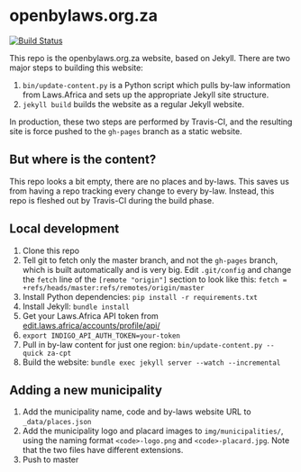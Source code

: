 # openbylaws.org.za

[![Build Status](https://travis-ci.com/laws-africa/openbylaws.org.za.svg?branch=master)](http://travis-ci.com/laws-africa/openbylaws.org.za)

This repo is the openbylaws.org.za website, based on Jekyll. There are two major steps to building this website:

1. `bin/update-content.py` is a Python script which pulls by-law information from Laws.Africa and sets up the appropriate Jekyll site structure.
2. `jekyll build` builds the website as a regular Jekyll website.

In production, these two steps are performed by Travis-CI, and the resulting site is force pushed to the `gh-pages` branch as a static website.

## But where is the content?

This repo looks a bit empty, there are no places and by-laws. This saves us from having a repo tracking every change to every by-law. Instead, this repo is fleshed out by Travis-CI during the build phase.

## Local development

1. Clone this repo
2. Tell git to fetch only the master branch, and not the `gh-pages` branch, which is built automatically and is very big. Edit `.git/config` and change the `fetch` line of the `[remote "origin"]` section to look like this: `fetch = +refs/heads/master:refs/remotes/origin/master`
2. Install Python dependencies: `pip install -r requirements.txt`
3. Install Jekyll: `bundle install`
4. Get your Laws.Africa API token from [edit.laws.africa/accounts/profile/api/](https://edit.laws.africa/accounts/profile/api/)
5. `export INDIGO_API_AUTH_TOKEN=your-token`
6. Pull in by-law content for just one region: `bin/update-content.py --quick za-cpt`
7. Build the website: `bundle exec jekyll server --watch --incremental`

## Adding a new municipality

1. Add the municipality name, code and by-laws website URL to `_data/places.json`
2. Add the municipality logo and placard images to `img/municipalities/`, using the naming format `<code>-logo.png` and `<code>-placard.jpg`. Note that the two files have different extensions.
3. Push to master
